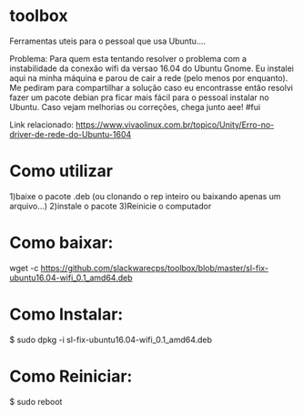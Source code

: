 # toolbox
Ferramentas uteis para o pessoal que usa Ubuntu....

Problema:
Para quem esta tentando resolver o problema com a instabilidade da conexão wifi da versao 16.04 do Ubuntu Gnome. Eu instalei aqui na minha máquina e parou de cair a rede (pelo menos por enquanto). Me pediram para compartilhar a solução caso eu encontrasse então resolvi fazer um pacote debian pra ficar mais fácil para o pessoal instalar no Ubuntu. Caso vejam melhorias ou correções, chega junto aee! #fui

Link relacionado: https://www.vivaolinux.com.br/topico/Unity/Erro-no-driver-de-rede-do-Ubuntu-1604


# Como utilizar 
  1)baixe o pacote .deb (ou clonando o rep inteiro ou baixando apenas um arquivo...)
  2)instale o pacote
  3)Reinicie o computador


# Como baixar:
  
  wget -c https://github.com/slackwarecps/toolbox/blob/master/sl-fix-ubuntu16.04-wifi_0.1_amd64.deb

# Como Instalar: 
  $ sudo dpkg -i sl-fix-ubuntu16.04-wifi_0.1_amd64.deb

# Como Reiniciar:
  $ sudo reboot

